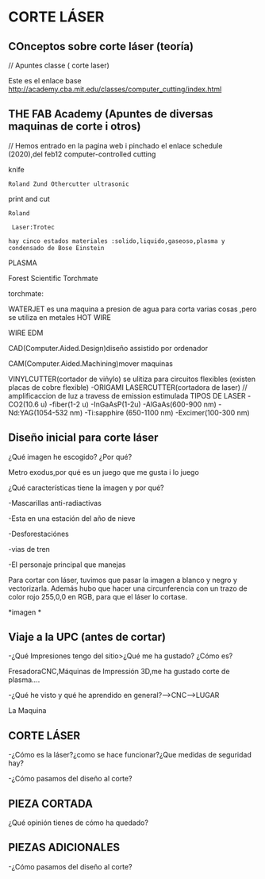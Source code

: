 
# CORTE LÁSER 

## COnceptos sobre corte láser (teoría)

// Apuntes classe ( corte laser)

Este es el enlace base http://academy.cba.mit.edu/classes/computer_cutting/index.html

## THE FAB Academy (Apuntes de diversas maquinas de corte i otros)
// Hemos entrado en la pagina web i pinchado el enlace schedule (2020),del feb12 computer-controlled cutting

 knife
 
    Roland Zund Othercutter ultrasonic
    
 print and cut
 
    Roland
    
     Laser:Trotec 
     
    hay cinco estados materiales :solido,liquido,gaseoso,plasma y condensado de Bose Einstein
    
 PLASMA
 
 Forest Scientific Torchmate
 
 torchmate:
 
 WATERJET
 es una maquina a presion de agua para corta varias cosas ,pero se utiliza en metales
 HOT WIRE
 
 WIRE EDM
 
 CAD(Computer.Aided.Design)diseño assistido por ordenador
 
 
 
 
 CAM(Computer.Aided.Machining)mover maquinas 
 

VINYLCUTTER(cortador de viñylo)
se ulitiza para circuitos flexibles (existen placas de cobre flexible)
-ORIGAMI
LASERCUTTER(cortadora de laser)
// amplificaccion de luz a travess de emission estimulada
TIPOS DE LASER 
-CO2(10.6 u)
-fiber(1-2 u)
-InGaAsP(1-2u)
-AlGaAs(600-900 nm)
-Nd:YAG(1054-532 nm)
-Ti:sapphire (650-1100 nm)
-Excimer(100-300 nm)


## Diseño inicial para corte láser

¿Qué imagen he escogido? ¿Por qué?

Metro exodus,por qué es un juego que me gusta i lo juego 

¿Qué características tiene la imagen y por qué?

-Mascarillas anti-radiactivas

-Esta en una estación del año de nieve

-Desforestaciónes

-vias de tren 

-El personaje principal que manejas 

Para cortar con láser, tuvimos que pasar la imagen a blanco y negro y vectorizarla. Además hubo que hacer una circunferencia con un trazo de color rojo 255,0,0 en RGB, para que el láser lo cortase. 

*imagen * 

## Viaje a la UPC (antes de cortar)

-¿Qué Impresiones tengo del sitio>¿Qué me ha gustado? ¿Cómo es?

FresadoraCNC,Máquinas de Impressión 3D,me ha gustado corte de plasma....

-¿Qué he visto y qué he aprendido en general?-->CNC-->LUGAR

La Maquina 

## CORTE LÁSER

-¿Cómo es la láser?¿como se hace funcionar?¿Que medidas de seguridad hay?

-¿Cómo pasamos del diseño al corte?

## PIEZA CORTADA 

¿Qué opinión tienes de cómo ha quedado?

## PIEZAS ADICIONALES


-¿Cómo pasamos del diseño al corte?

